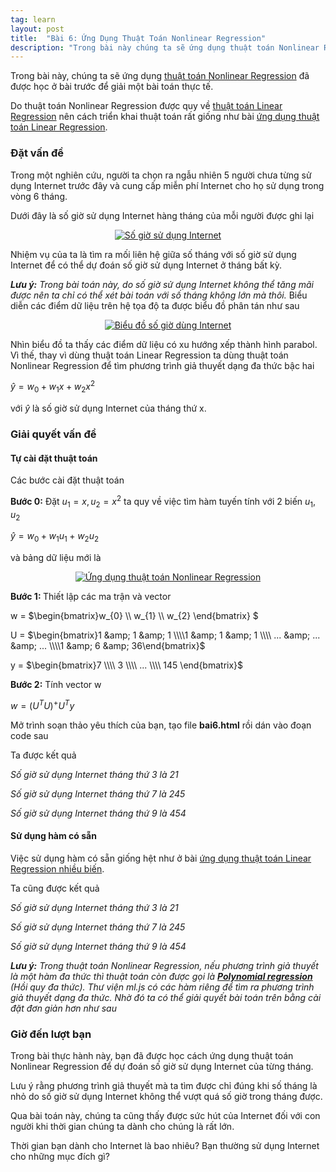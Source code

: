 ```yaml
---
tag: learn
layout: post
title:  "Bài 6: Ứng Dụng Thuật Toán Nonlinear Regression"
description: "Trong bài này chúng ta sẽ ứng dụng thuật toán Nonlinear Regression trong Machine Learning để dự đoán số giờ sử dụng Internet trong từng tháng."
---
```


Trong bài này, chúng ta sẽ ứng dụng <a href="https://www.dathoangblog.com/2018/07/nonlinear-regression.html" rel="noopener" target="_blank">thuật toán Nonlinear Regression</a> đã được học ở bài trước&nbsp;để giải một bài toán thực tế.

Do thuật toán Nonlinear Regression được quy về <a href="https://www.dathoangblog.com/2018/07/linear-regression-nhieu-bien.html" rel="noopener" target="_blank">thuật toán Linear Regression</a> nên cách triển khai thuật toán rất giống như bài <a href="https://www.dathoangblog.com/2018/07/ung-dung-linear-regression-nhieu-bien.html" rel="noopener" target="_blank">ứng dụng thuật toán Linear Regression</a>.
<!--more-->
<h3>
Đặt vấn đề</h3>
Trong một nghiên cứu, người ta chọn ra ngẫu nhiên 5 người chưa từng sử dụng Internet trước đây và cung cấp miễn phí Internet cho họ sử dụng trong vòng 6 tháng.

Dưới đây là số giờ sử dụng Internet hàng tháng của mỗi người được ghi lại

<div class="separator" style="clear: both; text-align: center;">
<a href="https://3.bp.blogspot.com/-AP9DMe1uFIU/W0V8VRa7MVI/AAAAAAAAD4A/0QNnVNkcg08xULd1HYDNnV1ZwsWXc6odACLcBGAs/s1600/Untitled-1.png" imageanchor="1" style="margin-left: 1em; margin-right: 1em;"><img alt="Số giờ sử dụng Internet" border="0" data-original-height="160" data-original-width="500" src="https://3.bp.blogspot.com/-AP9DMe1uFIU/W0V8VRa7MVI/AAAAAAAAD4A/0QNnVNkcg08xULd1HYDNnV1ZwsWXc6odACLcBGAs/s1600/Untitled-1.png" title="Số giờ sử dụng Internet" /></a></div>

Nhiệm vụ của ta là tìm ra mối liên hệ giữa số tháng với số giờ sử dụng Internet để có thể dự đoán số giờ sử dụng Internet ở tháng bất kỳ.

<em><strong>Lưu ý:</strong> Trong bài toán này, do số giờ sử dụng Internet không thể tăng mãi được nên ta chỉ có thể xét bài toán với số tháng không lớn mà thôi.</em>
<em>
</em> Biểu diễn các điểm dữ liệu trên hệ tọa độ ta được biểu đồ phân tán như sau

<div class="separator" style="clear: both; text-align: center;">
<a href="https://4.bp.blogspot.com/-XdwJxpt2BZQ/W0V8g7S0nuI/AAAAAAAAD4E/VZC-oVEo9x0nXdapv6FH5VBjJjfVVPBDACLcBGAs/s1600/Untitled-2.png" imageanchor="1" style="margin-left: 1em; margin-right: 1em;"><img alt="Biểu đồ số giờ dùng Internet" border="0" data-original-height="222" data-original-width="500" src="https://4.bp.blogspot.com/-XdwJxpt2BZQ/W0V8g7S0nuI/AAAAAAAAD4E/VZC-oVEo9x0nXdapv6FH5VBjJjfVVPBDACLcBGAs/s1600/Untitled-2.png" title="Biểu đồ số giờ dùng Internet" /></a></div>

Nhìn biểu đồ ta thấy các điểm dữ liệu có xu hướng xếp thành hình parabol. Vì thế, thay vì dùng thuật toán Linear Regression ta dùng thuật toán Nonlinear Regression để tìm phương trình giả thuyết dạng đa thức bậc hai

$\widehat{y} = w_{0} + w_{1}x + w_{2}x^{2}$

với&nbsp;$\widehat{y}$ là số giờ sử dụng Internet của tháng thứ x.
<h3>
Giải quyết vấn đề</h3>
<h4>
Tự cài đặt thuật toán</h4>
Các bước cài đặt thuật toán

<strong>Bước 0:</strong>&nbsp;Đặt $u_{1} = x, u_{2} = x^{2}$ ta quy về việc tìm hàm tuyến tính với 2 biến $u_{1}, u_{2}$

$\widehat{y} = w_{0} + w_{1}u_{1} + w_{2}u_{2}$

và bảng dữ liệu mới là

<div class="separator" style="clear: both; text-align: center;">
<a href="https://2.bp.blogspot.com/-PcQUxQt75K8/W0V86appaiI/AAAAAAAAD4Q/Mv6qaR5RiloetWG-paW2pbagHK4PBi4YgCLcBGAs/s1600/Untitled-3.png" imageanchor="1" style="margin-left: 1em; margin-right: 1em;"><img alt="Ứng dụng thuật toán Nonlinear Regression" border="0" data-original-height="960" data-original-width="501" src="https://2.bp.blogspot.com/-PcQUxQt75K8/W0V86appaiI/AAAAAAAAD4Q/Mv6qaR5RiloetWG-paW2pbagHK4PBi4YgCLcBGAs/s1600/Untitled-3.png" title="Ứng dụng thuật toán Nonlinear Regression" /></a></div>

<strong>Bước 1:&nbsp;</strong>Thiết lập các ma trận và vector

w = $\begin{bmatrix}w_{0} \\\\ w_{1} \\\\ w_{2} \end{bmatrix} $

U = $\begin{bmatrix}1 &amp; 1 &amp; 1 \\\\1 &amp; 1 &amp; 1 \\\\ ... &amp; ... &amp; ... \\\\1 &amp; 6 &amp; 36\end{bmatrix}$

y = $\begin{bmatrix}7 \\\\ 3 \\\\ ... \\\\ 145 \end{bmatrix}$

<strong>Bước 2:</strong>&nbsp;Tính vector w

$w = (U^{T}U)^{+}U^{T}y$

Mở trình soạn thảo yêu thích của bạn, tạo file <strong>bai6.html</strong>&nbsp;rồi dán vào đoạn code sau

<script src="https://gist.github.com/dathoangnd/48995885334c82f6feed4a33f81bf631.js"></script>

Ta được kết quả

<i>Số giờ sử dụng Internet tháng thứ 3 là 21</i>

<i>Số giờ sử dụng Internet tháng thứ 7 là 245</i>

<i>Số giờ sử dụng Internet tháng thứ 9 là 454</i>
<h4>
Sử dụng hàm có sẵn</h4>
Việc sử dụng hàm có sẵn giống hệt như ở bài&nbsp;<a href="https://www.dathoangblog.com/2018/07/ung-dung-linear-regression-nhieu-bien.html" rel="noopener" target="_blank">ứng dụng thuật toán Linear Regression nhiều biến</a>.

<script src="https://gist.github.com/dathoangnd/368c2bd8e606b791dba9dd840555977a.js"></script>

Ta cũng được kết quả

<i>Số giờ sử dụng Internet tháng thứ 3 là 21</i>

<i>Số giờ sử dụng Internet tháng thứ 7 là 245</i>

<i>Số giờ sử dụng Internet tháng thứ 9 là 454</i>

<em><strong>Lưu ý:</strong>&nbsp;Trong thuật toán Nonlinear Regression, nếu phương trình giả thuyết là một hàm đa thức thì thuật toán còn được gọi là <a href="https://en.wikipedia.org/wiki/Polynomial_regression" rel="noopener" target="_blank"><strong>Polynomial regression</strong></a> (Hồi quy đa thức). Thư viện ml.js có các hàm riêng để tìm ra phương trình giả thuyết dạng đa thức. Nhờ đó ta có thể giải quyết bài toán trên bằng cài đặt đơn giản hơn như sau</em>

<script src="https://gist.github.com/dathoangnd/ac12497a97dbbafe6d944b3dedff1041.js"></script>

<h3>
Giờ đến lượt bạn</h3>
Trong bài thực hành này, bạn đã được học cách ứng dụng thuật toán Nonlinear Regression để dự đoán số giờ sử dụng Internet của từng tháng.

Lưu ý rằng phương trình giả thuyết mà ta tìm được chỉ đúng khi số tháng là nhỏ do số giờ sử dụng Internet không thể vượt quá số giờ trong tháng được.

Qua bài toán này, chúng ta cũng thấy được sức hút của Internet đối với con người khi thời gian chúng ta dành cho chúng là rất lớn.

Thời gian bạn dành cho Internet là bao nhiêu? Bạn thường sử dụng Internet cho những mục đích gì?